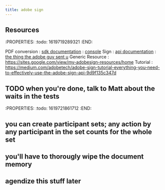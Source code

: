 ```yaml
---
title: adobe sign
---
```


## Resources
:PROPERTIES:
:todo: 1619719289321
:END:

PDF conversion
: [sdk documentation](https://opensource.adobe.com/pdftools-node-sdk-samples/apidocs/latest/FileRef.html#.createFromStream)
: [console](https://console.adobe.io/projects/541493/4566206088344637219/credentials/168057/details)
Sign
: [api documentation](https://secure.na1.adobesign.com/public/docs/restapi/v6#ParticipantInfopost_agreements)
: [the thing the adobe guy sent u](https://sites.google.com/view/my-adobesign-resources/oauth-process-for-partners)
Generic Resource
: https://sites.google.com/view/my-adobesign-resources/home
Tutorial
: https://medium.com/adobetech/adobe-sign-tutorial-everything-you-need-to-effectively-use-the-adobe-sign-api-9d9f135c347d
## TODO when you're done, talk to Matt about the waits in the tests
:PROPERTIES:
:todo: 1619721861712
:END:
## you can create participant sets; any action by any participant in the set counts for the whole set
## you'll have to thorougly wipe the document memory
## agendize this stuff later
